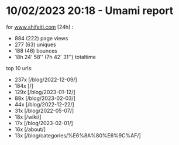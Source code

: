# 10/02/2023 20:18 - Umami report
for www.shifeiti.com [24h] :

 - 884 (222) page views
 - 277 (63) uniques
 - 188 (46) bounces
 - 18h 24' 58'' (7h 42' 31'') totaltime


top 10 urls:
 - 237x [/blog/2022-12-09/]
 - 184x [/]
 - 129x [/blog/2023-01-12/]
 - 88x [/blog/2023-02-03/]
 - 44x [/blog/2022-12-22/]
 - 31x [/blog/2022-05-07/]
 - 18x [/wiki/]
 - 17x [/blog/2023-02-01/]
 - 16x [/about/]
 - 13x [/blog/categories/%E6%8A%80%E6%9C%AF/]


